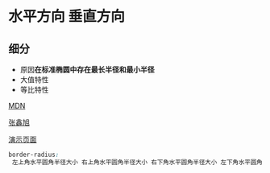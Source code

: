 # 水平方向 垂直方向

## 细分

- 原因**在标准椭圆中存在最长半径和最小半径**
- 大值特性
- 等比特性

[MDN](https://developer.mozilla.org/zh-CN/docs/Web/CSS/border-radius)

[张鑫旭](https://www.zhangxinxu.com/wordpress/2015/11/css3-border-radius-tips/)

[演示页面](https://www.zhangxinxu.com/study/201511/demo-border-radius.html)

```css
border-radius:
 左上角水平圆角半径大小 右上角水平圆角半径大小 右下角水平圆角半径大小 左下角水平圆角半径大小/左上角垂直圆角半径大小 右上角垂直圆角半径大小 右下角垂直圆角半径大小 左下角垂直圆角半径大小
```